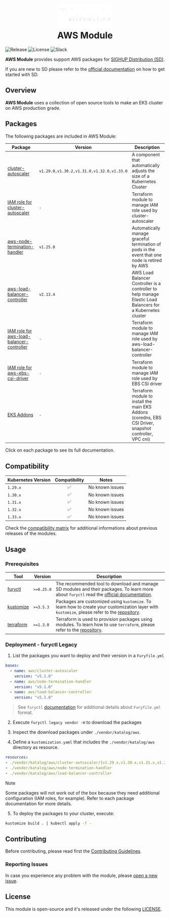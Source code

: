 <h1 align="center">
<picture>
  <source media="(prefers-color-scheme: dark)" srcset="https://raw.githubusercontent.com/sighupio/distribution/refs/heads/main/docs/assets/white-logo.png">
  <source media="(prefers-color-scheme: light)" srcset="https://raw.githubusercontent.com/sighupio/distribution/refs/heads/main/docs/assets/black-logo.png">
  <img alt="Shows a black logo in light color mode and a white one in dark color mode." src="https://raw.githubusercontent.com/sighupio/distribution/refs/heads/main/docs/assets/white-logo.png">
</picture><br/>
  AWS Module
</h1>

![Release](https://img.shields.io/badge/Latest%20Release-v5.1.0-blue)
![License](https://img.shields.io/github/license/sighupio/module-aws?label=License)
![Slack](https://img.shields.io/badge/slack-@kubernetes/fury-yellow.svg?logo=slack&label=Slack)

<!-- <SD-DOCS> -->

**AWS Module** provides support AWS packages for [SIGHUP Distribution (SD)][kfd-repo].

If you are new to SD please refer to the [official documentation][kfd-docs] on how to get started with SD.

## Overview

**AWS Module** uses a collection of open source tools to make an EKS cluster on AWS production grade.

## Packages

The following packages are included in AWS Module:

| Package                                                                               | Version                           | Description                                                                                                 |
| ------------------------------------------------------------------------------------- | --------------------------------- | ----------------------------------------------------------------------------------------------------------- |
| [cluster-autoscaler](katalog/cluster-autoscaler)                                      | `v1.29.0,v1.30.2,v1.31.0,v1.32.0,v1.33.0` | A component that automatically adjusts the size of a Kubernetes Cluster                                     |
| [IAM role for cluster-autoscaler](modules/iam-for-cluster-autoscaler)                 | `-`                               | Terraform module to manage IAM role used by cluster-autoscaler                                              |
| [aws-node-termination-handler](katalog/node-termination-handler)                      | `v1.25.0`                         | Automatically manage graceful termination of pods in the event that one node is retired by AWS              |
| [aws-load-balancer-controller](katalog/load-balancer-controller)                      | `v2.13.4`                         | AWS Load Balancer Controller is a controller to help manage Elastic Load Balancers for a Kubernetes cluster |
| [IAM role for aws-load-balancer-controller](modules/iam-for-load-balancer-controller) | `-`                               | Terraform module to manage IAM role used by aws-load-balancer-controller                                    |
| [IAM role for aws-ebs-csi-driver](modules/iam-for-ebs-csi-driver)                     | `-`                               | Terraform module to manage IAM role used by EBS CSI driver                                                  |
| [EKS Addons](modules/eks-addons)                                                      | `-`                               | Terraform module to install the main EKS Addons (coredns, EBS CSI Driver, snapshot controller, VPC cni)     |


Click on each package to see its full documentation.

## Compatibility

| Kubernetes Version |   Compatibility    | Notes           |
| ------------------ | :----------------: | --------------- |
| `1.29.x`           | :white_check_mark: | No known issues |
| `1.30.x`           | :white_check_mark: | No known issues |
| `1.31.x`           | :white_check_mark: | No known issues |
| `1.32.x`           | :white_check_mark: | No known issues |
| `1.33.x`           | :white_check_mark: | No known issues |

Check the [compatibility matrix][compatibility-matrix] for additional informations about previous releases of the modules.

## Usage

### Prerequisites

| Tool                        | Version    | Description                                                                                                                                                    |
| --------------------------- |------------| -------------------------------------------------------------------------------------------------------------------------------------------------------------- |
| [furyctl][furyctl-repo]     | `>=0.25.0` | The recommended tool to download and manage SD modules and their packages. To learn more about `furyctl` read the [official documentation][furyctl-repo].     |
| [kustomize][kustomize-repo] | `>=3.5.3`  | Packages are customized using `kustomize`. To learn how to create your customization layer with `kustomize`, please refer to the [repository][kustomize-repo]. |
| [terraform][terraform-repo] | `>=1.3.0`  | Terraform is used to provision packages using modules. To learn how to use `terraform`, please refer to the [repository][terraform-repo].                      |

### Deployment - furyctl Legacy

1. List the packages you want to deploy and their version in a `Furyfile.yml`

```yaml
bases:
  - name: aws/cluster-autoscaler
    version: "v5.1.0"
  - name: aws/node-termination-handler
    version: "v5.1.0"
  - name: aws/load-balancer-controller
    version: "v5.1.0"

```

> See `furyctl` [documentation][furyctl-repo] for additional details about `Furyfile.yml` format.

2. Execute `furyctl legacy vendor -H` to download the packages

3. Inspect the download packages under `./vendor/katalog/aws`.

4. Define a `kustomization.yaml` that includes the `./vendor/katalog/aws` directory as resource.

```yaml
resources:
- ./vendor/katalog/aws/cluster-autoscaler/{v1.29.x,v1.30.x,v1.31.x,v1.32.x,v1.33.x}
- ./vendor/katalog/aws/node-termination-handler
- ./vendor/katalog/aws/load-balancer-controller
```

> [!NOTE]
> Some packages will not work out of the box because they need additional configuration (IAM roles, for example).
> Refer to each package documentation for more details.

5. To deploy the packages to your cluster, execute:

```bash
kustomize build . | kubectl apply -f -
```

<!-- Links -->

[kfd-repo]: https://github.com/sighupio/distribution
[furyctl-repo]: https://github.com/sighupio/furyctl
[kustomize-repo]: https://github.com/kubernetes-sigs/kustomize
[terraform-repo]: https://github.com/hashicorp/terraform
[kfd-docs]: https://docs.sighup.io/docs/distribution/
[compatibility-matrix]: https://github.com/sighupio/module-aws/blob/master/docs/COMPATIBILITY_MATRIX.md

<!-- </SD-DOCS> -->

<!-- <FOOTER> -->

## Contributing

Before contributing, please read first the [Contributing Guidelines](https://github.com/sighupio/distribution/docs/CONTRIBUTING.md).

### Reporting Issues

In case you experience any problem with the module, please [open a new issue](https://github.com/sighupio/module-aws/issues/new/choose).

## License

This module is open-source and it's released under the following [LICENSE](LICENSE).

<!-- </FOOTER> -->
